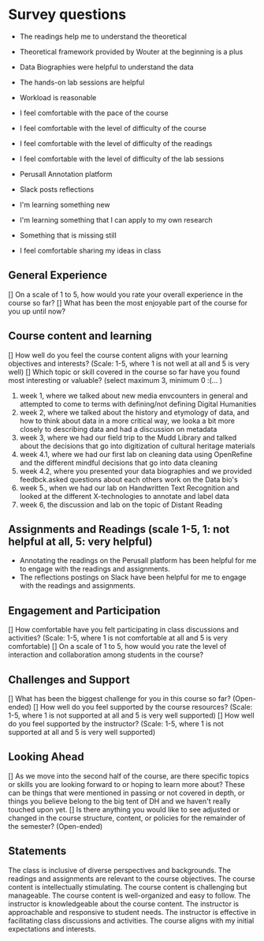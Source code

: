 # Survey questions

- The readings help me to understand the theoretical
- Theoretical framework provided by Wouter at the beginning is a plus
- Data Biographies were helpful to understand the data
- The hands-on lab sessions are helpful
- Workload is reasonable
- I feel comfortable with the pace of the course
- I feel comfortable with the level of difficulty of the course
- I feel comfortable with the level of difficulty of the readings
- I feel comfortable with the level of difficulty of the lab sessions
- Perusall Annotation platform 
- Slack posts reflections
- I'm learning something new
- I'm learning something that I can apply to my own research

- Something that is missing still
- I feel comfortable sharing my ideas in class

## General Experience
[] On a scale of 1 to 5, how would you rate your overall experience in the course so far?
[] What has been the most enjoyable part of the course for you up until now?

## Course content and learning
[] How well do you feel the course content aligns with your learning objectives and interests? (Scale: 1-5, where 1 is not well at all and 5 is very well)
[] Which topic or skill covered in the course so far have you found most interesting or valuable? (select maximum 3, minimum 0 :(... )
1. week 1, where we talked about new media envcounters in general and attempted to come to terms with defining/not defining Digital Humanities
2. week 2, where we talked about the history and etymology of data, and how to think about data in a more critical way, we looka a bit more closely to describing data and had a discussion on metadata
3. week 3, where we had our field trip to the Mudd Library and talked about the decisions that go into digitization of cultural heritage materials
4. week 4.1, where we had our first lab on cleaning data using OpenRefine and the different mindful decisions that go into data cleaning
5. week 4.2, where you presented your data biographies and we provided feedbck.asked questions about each others work on the Data bio's
6. week 5., when we had our lab on Handwritten Text Recognition and looked at the different X-technologies to annotate and label data
7. week 6, the discussion and lab on the topic of Distant Reading

## Assignments and Readings (scale 1-5, 1: not helpful at all, 5: very helpful)
- Annotating the readings on the Perusall platform has been helpful for me to engage with the readings and assignments.
- The reflections postings on Slack have been helpful for me to engage with the readings and assignments.

## Engagement and Participation
[] How comfortable have you felt participating in class discussions and activities? (Scale: 1-5, where 1 is not comfortable at all and 5 is very comfortable)
[] On a scale of 1 to 5, how would you rate the level of interaction and collaboration among students in the course?

## Challenges and Support
[] What has been the biggest challenge for you in this course so far? (Open-ended)
[] How well do you feel supported by the course resources? (Scale: 1-5, where 1 is not supported at all and 5 is very well supported)
[] How well do you feel supported by the instructor? (Scale: 1-5, where 1 is not supported at all and 5 is very well supported)

## Looking Ahead
[] As we move into the second half of the course, are there specific topics or skills you are looking forward to or hoping to learn more about? These can be things that were mentioned in passing or not covered in depth, or things you believe belong to the big tent of DH and we haven't really touched upon yet.
[] Is there anything you would like to see adjusted or changed in the course structure, content, or policies for the remainder of the semester? (Open-ended)

## Statements
The class is inclusive of diverse perspectives and backgrounds.
The readings and assignments are relevant to the course objectives.
The course content is intellectually stimulating.
The course content is challenging but manageable.
The course content is well-organized and easy to follow.
The instructor is knowledgeable about the course content.
The instructor is approachable and responsive to student needs.
The instructor is effective in facilitating class discussions and activities.
The course aligns with my initial expectations and interests.